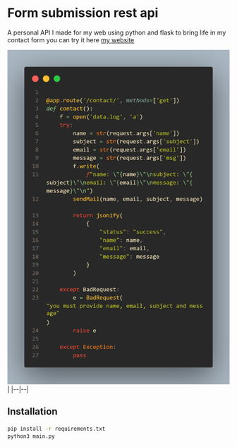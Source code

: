 # Form submission rest api

A personal API I made for my web using python and flask to bring life in my contact form
you can try it here [my website](https://ogranny.github.io)

![screenshot](screenshots/code.png)|
|--|--|

## Installation

```bash
pip install -r requirements.txt
python3 main.py
```

